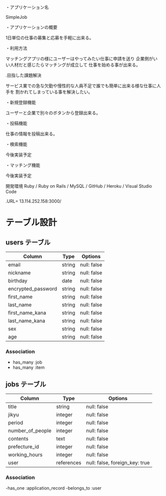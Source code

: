 ・アプリケーション名 
>
  SimpleJob
>
>
・アプリケーションの概要
>
 1日単位の仕事の募集と応募を手軽に出来る。
 >
 >
・利用方法
>
 マッチングアプリの様にユーザーはやってみたい仕事に申請を送り
 企業側がいい人材だと感じたらマッチングが成立して
 仕事を始める事が出来る。
>
>
 .目指した課題解決
 >
 サービス業での急な欠勤や慢性的な人員不足で誰でも簡単に出来る様な仕事に人手を
 割かれてしまっている事を解決したい。
>
>
・新規登録機能
>
ユーザーと企業で別々のボタンから登録出来る。
>
>
・投稿機能
>
仕事の情報を投稿出来る。
>
>
・検索機能
>
今後実装予定
>
>
・マッチング機能
>
今後実装予定
>
>
>
開発環境
Ruby / Ruby on Rails / MySQL / GitHub / Heroku / Visual Studio Code

>
>
.URL= 13.114.252.158:3000/



# テーブル設計



## users テーブル

| Column            | Type     | Options     |
| --------          | ------   | ----------- |
| email             | string   | null: false |
| nickname          | string   | null: false |
| birthday          | date     | null: false |
| encrypted_password| string   | null: false | 
| first_name        | string   | null: false |
| last_name         | string   | null: false |
| first_name_kana   | string   | null: false |
| last_name_kana    | string   | null: false |
| sex               | string   | null: false |
| age               | string   | null: false |


### Association

- has_many :job
- has_many :item

## jobs テーブル

| Column             | Type       | Options                        |
| ------             | ------     | -----------                    |
| title              | string     | null: false                    |
| jikyu              | integer    | null: false                    |
| period             | integer    | null: false                    |
| number_of_people   | integer    | null: false                    |
| contents           | text       | null: false                    |
| prefecture_id      | integer    | null: false                    |
| working_hours      | integer    | null: false                    |
| user               | references | null: false, foreign_key: true |

### Association

-has_one :application_record
-belongs_to :user

